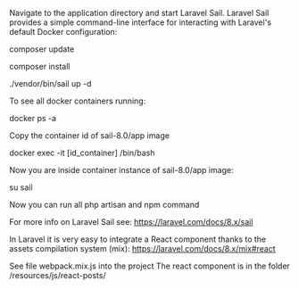Navigate to the application directory and start Laravel Sail. Laravel Sail provides a simple command-line interface for interacting with Laravel's default Docker configuration:

composer update

composer install

./vendor/bin/sail up -d

To see all docker containers running:

docker ps -a

Copy the container id of sail-8.0/app image

docker exec -it [id_container] /bin/bash

Now you are inside container instance of sail-8.0/app image:

su sail

Now you can run all php artisan and npm command

For more info on Laravel Sail see: https://laravel.com/docs/8.x/sail

In Laravel it is very easy to integrate a React component thanks to the assets compilation system (mix): https://laravel.com/docs/8.x/mix#react

See file webpack.mix.js into the project 
The react component is in the folder /resources/js/react-posts/
